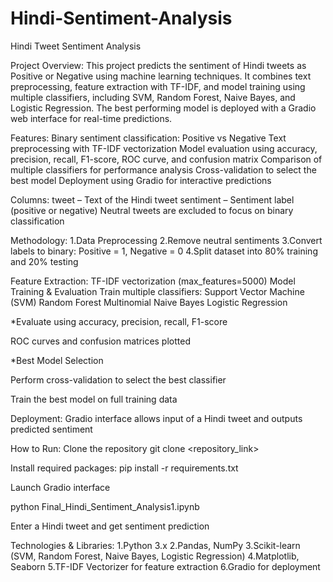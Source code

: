 # Hindi-Sentiment-Analysis

Hindi Tweet Sentiment Analysis

Project Overview:
This project predicts the sentiment of Hindi tweets as Positive or Negative using machine learning techniques. It combines text preprocessing, feature extraction with TF-IDF, and model training using multiple classifiers, including SVM, Random Forest, Naive Bayes, and Logistic Regression. The best performing model is deployed with a Gradio web interface for real-time predictions.

Features:
Binary sentiment classification: Positive vs Negative
Text preprocessing with TF-IDF vectorization
Model evaluation using accuracy, precision, recall, F1-score, ROC curve, and confusion matrix
Comparison of multiple classifiers for performance analysis
Cross-validation to select the best model
Deployment using Gradio for interactive predictions

Columns:
tweet – Text of the Hindi tweet
sentiment – Sentiment label (positive or negative)
Neutral tweets are excluded to focus on binary classification

Methodology:
1.Data Preprocessing
2.Remove neutral sentiments
3.Convert labels to binary: Positive = 1, Negative = 0
4.Split dataset into 80% training and 20% testing

Feature Extraction:
TF-IDF vectorization (max_features=5000)
Model Training & Evaluation
Train multiple classifiers:
Support Vector Machine (SVM)
Random Forest
Multinomial Naive Bayes
Logistic Regression

*Evaluate using accuracy, precision, recall, F1-score

ROC curves and confusion matrices plotted

*Best Model Selection

Perform cross-validation to select the best classifier

Train the best model on full training data

Deployment:
Gradio interface allows input of a Hindi tweet and outputs predicted sentiment

How to Run:
Clone the repository
git clone <repository_link>


Install required packages:
pip install -r requirements.txt

Launch Gradio interface

python Final_Hindi_Sentiment_Analysis1.ipynb


Enter a Hindi tweet and get sentiment prediction

Technologies & Libraries:
1.Python 3.x
2.Pandas, NumPy
3.Scikit-learn (SVM, Random Forest, Naive Bayes, Logistic Regression)
4.Matplotlib, Seaborn
5.TF-IDF Vectorizer for feature extraction
6.Gradio for deployment
